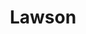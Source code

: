 ---
title: "Lawson"
url: /pasay/lawson-president-diosdado-macapagal-boulevard/
shop: convenience
---